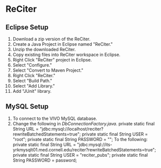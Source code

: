 # ReCiter

## Eclipse Setup
1. Download a zip version of the ReCiter.
2. Create a Java Project in Eclipse named "ReCiter."
3. Unzip the downloaded ReCiter.
4. Copy existing files into ReCiter workspace in Eclipse.
5. Right Click "ReCiter" project in Eclipse.
6. Select "Configure."
7. Select "Convert to Maven Project."
8. Right Click "ReCiter."
9. Select "Build Path."
10. Select "Add Library."
11. Add "JUnit" library.

## MySQL Setup
1. To connect to the VIVO MySQL database.
2. Change the following in *DbConnectionFactory.java*.
	private static final String URL = "jdbc:mysql://localhost/reciter?rewriteBatchedStatements=true";
	private static final String USER = "root";
	private static final String PASSWORD = "";
To the following:
	private static final String URL = "jdbc:mysql://its-yrkmysqlt01.med.cornell.edu/reciter?rewriteBatchedStatements=true";
	private static final String USER = "reciter_pubs";
	private static final String PASSWORD = password;




